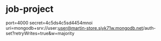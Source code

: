 # job-project

port=4000
secret=4c5ds4c5sd4454mnoi
uri=mongodb+srv://user:user@martin-store.sjyk71w.mongodb.net/auth-set?retryWrites=true&w=majority
